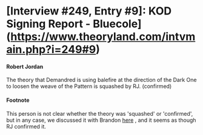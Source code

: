 # [Interview #249, Entry #9]: KOD Signing Report - Bluecole](https://www.theoryland.com/intvmain.php?i=249#9)

#### Robert Jordan

The theory that Demandred is using balefire at the direction of the Dark One to loosen the weave of the Pattern is squashed by RJ. (confirmed)

#### Footnote

This person is not clear whether the theory was 'squashed' or 'confirmed', but in any case, we discussed it with Brandon
[here](http://www.theoryland.com/intvmain.php?i=36#36)
, and it seems as though RJ confirmed it.

